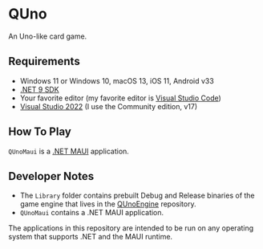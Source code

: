 # QUno

An Uno-like card game.

## Requirements

* Windows 11 or Windows 10, macOS 13, iOS 11, Android v33
* [.NET 9 SDK](https://dotnet.microsoft.com/download)
* Your favorite editor (my favorite editor is [Visual Studio Code](https://code.visualstudio.com/))
* [Visual Studio 2022](https://visualstudio.microsoft.com/) (I use the Community edition, v17)

## How To Play

`QUnoMaui` is a [.NET MAUI](https://dotnet.microsoft.com/en-us/apps/maui) application.

## Developer Notes

* The `Library` folder contains prebuilt Debug and Release binaries of the game engine 
that lives in the [QUnoEngine](https://github.com/rdeetz/QUnoEngine) repository.
* `QUnoMaui` contains a .NET MAUI application.

The applications in this repository are intended to be run on any operating system 
that supports .NET and the MAUI runtime.
